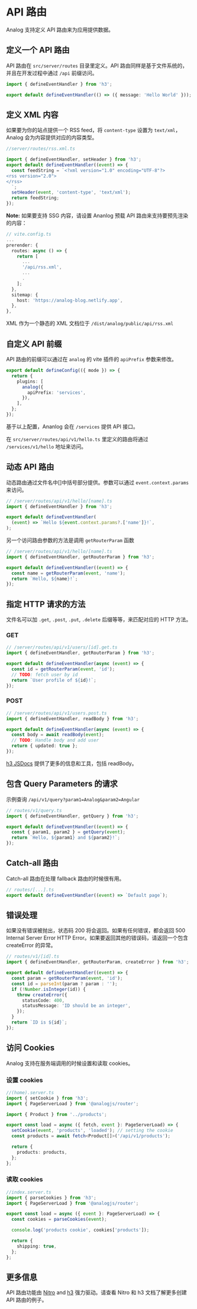 # API 路由

Analog 支持定义 API 路由来为应用提供数据。

## 定义一个 API 路由

API 路由在 `src/server/routes` 目录里定义。API 路由同样是基于文件系统的，并且在开发过程中通过 `/api` 前缀访问。

```ts
import { defineEventHandler } from 'h3';

export default defineEventHandler(() => ({ message: 'Hello World' }));
```

## 定义 XML 内容

如果要为你的站点提供一个 RSS feed，将 `content-type` 设置为 `text/xml`，Analog 会为内容提供对应的内容类型。

```ts
//server/routes/rss.xml.ts

import { defineEventHandler, setHeader } from 'h3';
export default defineEventHandler((event) => {
  const feedString = `<?xml version="1.0" encoding="UTF-8"?>
<rss version="2.0">
</rss>
  `;
  setHeader(event, 'content-type', 'text/xml');
  return feedString;
});
```

**Note:** 如果要支持 SSG 内容，请设置 Ananlog 预载 API 路由来支持要预先渲染的内容：

```ts
// vite.config.ts
...
prerender: {
  routes: async () => {
    return [
      ...
      '/api/rss.xml',
      ...
      .
    ];
  },
  sitemap: {
    host: 'https://analog-blog.netlify.app',
  },
},
```

XML 作为一个静态的 XML 文档位于 `/dist/analog/public/api/rss.xml`

## 自定义 API 前缀

API 路由的前缀可以通过在 `analog` 的 vite 插件的 `apiPrefix` 参数来修改。

```ts
export default defineConfig(({ mode }) => {
  return {
    plugins: [
      analog({
        apiPrefix: 'services',
      }),
    ],
  };
});
```

基于以上配置，Ananlog 会在 `/services` 提供 API 接口。

在 `src/server/routes/api/v1/hello.ts` 里定义的路由将通过 `/services/v1/hello` 地址来访问。

## 动态 API 路由

动态路由通过文件名中[]中括号部分提供。参数可以通过 `event.context.params` 来访问。

```ts
// /server/routes/api/v1/hello/[name].ts
import { defineEventHandler } from 'h3';

export default defineEventHandler(
  (event) => `Hello ${event.context.params?.['name']}!`,
);
```

另一个访问路由参数的方法是调用 `getRouterParam` 函数

```ts
// /server/routes/api/v1/hello/[name].ts
import { defineEventHandler, getRouterParam } from 'h3';

export default defineEventHandler((event) => {
  const name = getRouterParam(event, 'name');
  return `Hello, ${name}!`;
});
```

## 指定 HTTP 请求的方法

文件名可以加 `.get`, `.post`, `.put`, `.delete` 后缀等等，来匹配对应的 HTTP 方法。

### GET

```ts
// /server/routes/api/v1/users/[id].get.ts
import { defineEventHandler, getRouterParam } from 'h3';

export default defineEventHandler(async (event) => {
  const id = getRouterParam(event, 'id');
  // TODO: fetch user by id
  return `User profile of ${id}!`;
});
```

### POST

```ts
// /server/routes/api/v1/users.post.ts
import { defineEventHandler, readBody } from 'h3';

export default defineEventHandler(async (event) => {
  const body = await readBody(event);
  // TODO: Handle body and add user
  return { updated: true };
});
```

[h3 JSDocs](https://www.jsdocs.io/package/h3#package-index-functions) 提供了更多的信息和工具，包括 readBody。

## 包含 Query Parameters 的请求

示例查询 `/api/v1/query?param1=Analog&param2=Angular`

```ts
// routes/v1/query.ts
import { defineEventHandler, getQuery } from 'h3';

export default defineEventHandler((event) => {
  const { param1, param2 } = getQuery(event);
  return `Hello, ${param1} and ${param2}!`;
});
```

## Catch-all 路由

Catch-all 路由在处理 fallback 路由的时候很有用。

```ts
// routes/[...].ts
export default defineEventHandler((event) => `Default page`);
```

## 错误处理

如果没有错误被抛出，状态码 200 将会返回。如果有任何错误，都会返回 500 Internal Server Error HTTP Error。如果要返回其他的错误码，请返回一个包含 createError 的异常。

```ts
// routes/v1/[id].ts
import { defineEventHandler, getRouterParam, createError } from 'h3';

export default defineEventHandler((event) => {
  const param = getRouterParam(event, 'id');
  const id = parseInt(param ? param : '');
  if (!Number.isInteger(id)) {
    throw createError({
      statusCode: 400,
      statusMessage: 'ID should be an integer',
    });
  }
  return `ID is ${id}`;
});
```

## 访问 Cookies

Analog 支持在服务端调用的时候设置和读取 cookies。

### 设置 cookies

```ts
//(home).server.ts
import { setCookie } from 'h3';
import { PageServerLoad } from '@analogjs/router';

import { Product } from '../products';

export const load = async ({ fetch, event }: PageServerLoad) => {
  setCookie(event, 'products', 'loaded'); // setting the cookie
  const products = await fetch<Product[]>('/api/v1/products');

  return {
    products: products,
  };
};
```

### 读取 cookies

```ts
//index.server.ts
import { parseCookies } from 'h3';
import { PageServerLoad } from '@analogjs/router';

export const load = async ({ event }: PageServerLoad) => {
  const cookies = parseCookies(event);

  console.log('products cookie', cookies['products']);

  return {
    shipping: true,
  };
};
```

## 更多信息

API 路由功能由 [Nitro](https://nitro.unjs.io/guide/routing) and [h3](https://h3.unjs.io/) 强力驱动。请查看 Nitro 和 h3 文档了解更多创建 API 路由的例子。
